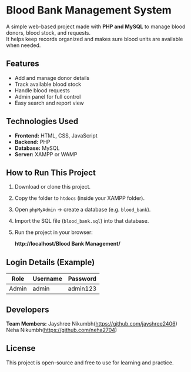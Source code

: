 # Blood Bank Management System

A simple web-based project made with **PHP and MySQL** to manage blood donors, blood stock, and requests.  
It helps keep records organized and makes sure blood units are available when needed.

## Features
- Add and manage donor details  
- Track available blood stock  
- Handle blood requests  
- Admin panel for full control  
- Easy search and report view  

## Technologies Used
- **Frontend:** HTML, CSS, JavaScript  
- **Backend:** PHP  
- **Database:** MySQL  
- **Server:** XAMPP or WAMP  

## How to Run This Project
1. Download or clone this project.  
2. Copy the folder to `htdocs` (inside your XAMPP folder).  
3. Open `phpMyAdmin` → create a database (e.g. `blood_bank`).  
4. Import the SQL file (`blood_bank.sql`) into that database.  
5. Run the project in your browser:

   **http://localhost/Blood Bank Management/**

##  Login Details (Example)
| Role | Username | Password |
|------|-----------|-----------|
| Admin | admin | admin123 |


## Developers

**Team Members:** 
  Jayshree Nikumbh(https://github.com/jayshree2406)
  Neha Nikumbh(https://github.com/neha2704)


## License
This project is open-source and free to use for learning and practice.

